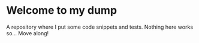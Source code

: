 # Welcome to my dump
A repository where I put some code snippets and tests. Nothing here works so... Move along!
